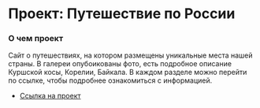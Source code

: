 # Проект: Путешествие по России

### О чем проект

Сайт о путешествиях, на котором размещены уникальные места нашей страны. В галереи опубоикованы фото, есть подробное описание Куршской косы, Корелии, Байкала. В каждом разделе можно перейти по ссылке, чтобы подробнее ознакомиться с информацией.

* [Ссылка на проект](https://mashapulnaya.github.io/russian-travel/)

